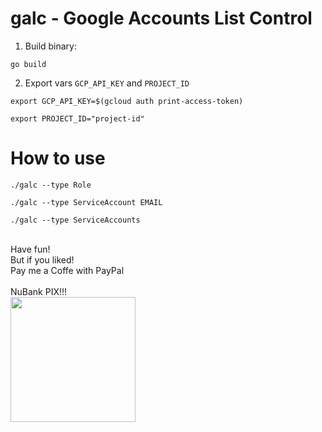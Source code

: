 # galc - Google Accounts List Control

1. Build binary:

```go build```

2. Export vars `GCP_API_KEY` and `PROJECT_ID`

```export GCP_API_KEY=$(gcloud auth print-access-token)```

```export PROJECT_ID="project-id"```

# How to use
```./galc --type Role```

```./galc --type ServiceAccount EMAIL``` 

```./galc --type ServiceAccounts```


<br/>
Have fun!<br/>
But if you liked!
<br/>
<a hrf="https://www.paypal.com/invoice/p/#LRG2ZNMKF8T5R6K2">Pay me a Coffe with PayPal</a>
<br/>
<br/>
NuBank PIX!!!<br/>
<img src="https://raw.githubusercontent.com/tonnytg/galc/main/img/pix.jpg" width="200" height="200">